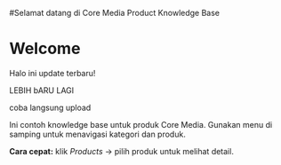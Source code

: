 #Selamat datang di Core Media Product Knowledge Base

# Welcome
Halo ini update terbaru!

LEBIH bARU LAGI

coba langsung upload

Ini contoh knowledge base untuk produk Core Media. Gunakan menu di samping untuk menavigasi kategori dan produk.

**Cara cepat:** klik *Products* -> pilih produk untuk melihat detail.
